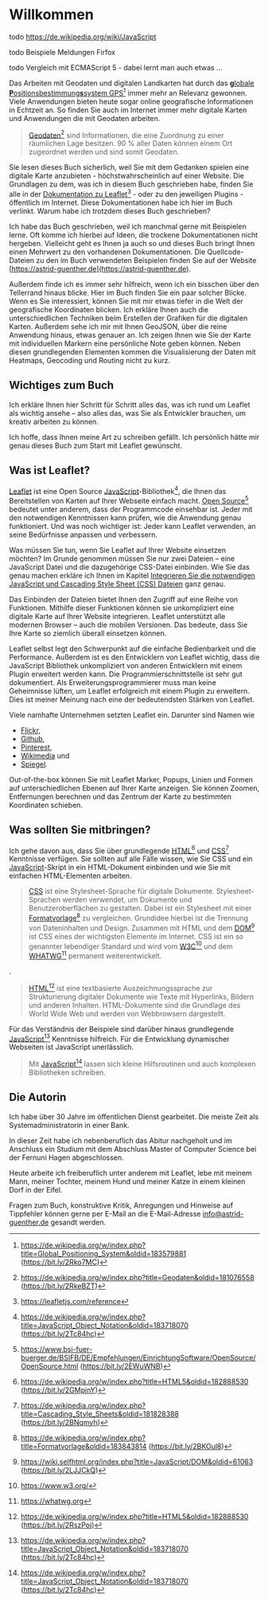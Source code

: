 # Willkommen

todo https://de.wikipedia.org/wiki/JavaScript

todo Beispiele Meldungen Firfox 

todo Vergleich mit ECMAScript 5 - dabei lernt man auch etwas ...

Das Arbeiten mit Geodaten und digitalen Landkarten hat durch das 
[**g**lobale **P**ositionsbestimmung**s**system GPS](https://de.wikipedia.org/w/index.php?title=Global_Positioning_System&oldid=183579881)[^1] 
immer mehr an Relevanz gewonnen. 
Viele Anwendungen bieten heute sogar online geografische Informationen in Echtzeit an. 
So finden Sie auch im Internet immer mehr digitale Karten und Anwendungen 
die mit Geodaten arbeiten.

> [Geodaten](https://de.wikipedia.org/w/index.php?title=Geodaten&oldid=181076558)[^2] 
sind Informationen, die eine Zuordnung zu einer räumlichen Lage besitzen. 
90 % aller Daten können einem Ort zugeordnet werden und sind somit Geodaten.

Sie lesen dieses Buch sicherlich, weil Sie mit dem Gedanken spielen eine digitale Karte 
anzubieten - höchstwahrscheinlich auf einer Website. Die Grundlagen zu dem, 
was ich in diesem Buch geschrieben habe, finden Sie alle in der 
[Dokumentation zu Leaflet](https://leafletjs.com/reference)[^3] - oder zu den 
jeweiligen Plugins - öffentlich im Internet. 
Diese Dokumentationen habe ich hier im Buch verlinkt. Warum habe ich trotzdem 
dieses Buch geschrieben?  

Ich habe das Buch geschrieben, 
weil ich manchmal gerne mit Beispielen lerne. Oft komme ich hierbei auf Ideen, 
die trockene Dokumentationen nicht hergeben. Vielleicht geht es Ihnen ja auch 
so und dieses Buch bringt Ihnen einen Mehrwert zu den vorhandenen Dokumentationen. 
Die Quellcode-Dateien zu den im Buch verwendeten Beispielen finden Sie auf der 
Website [https://astrid-guenther.de](https://astrid-guenther.de).

Außerdem finde ich es immer sehr hilfreich, wenn ich ein bisschen über den 
Tellerrand hinaus blicke. Hier im Buch finden Sie ein paar solcher Blicke. 
Wenn es Sie interessiert, können Sie mit mir etwas tiefer in die Welt der 
geografische Koordinaten blicken. Ich erkläre Ihnen auch die unterschiedlichen 
Techniken beim Erstellen der Grafiken für die digitalen Karten. 
Außerdem sehe ich mir mit Ihnen GeoJSON, über die reine Anwendung hinaus, 
etwas genauer an. Ich zeigen Ihnen wie Sie der Karte mit individuellen Markern 
eine persönliche Note geben können. Neben diesen grundlegenden Elementen kommen 
die Visualisierung der Daten mit Heatmaps, Geocoding und Routing nicht zu kurz.

## Wichtiges zum Buch

Ich erkläre Ihnen hier Schritt für Schritt alles das, was ich rund um Leaflet 
als wichtig ansehe – also alles das, was Sie als Entwickler brauchen, um kreativ 
arbeiten zu können.

Ich hoffe, dass Ihnen meine Art zu schreiben gefällt. Ich persönlich hätte mir 
genau dieses Buch zum Start mit Leaflet gewünscht.

## Was ist Leaflet?

[Leaflet](https://leafletjs.com/reference) ist eine 
Open Source [JavaScript](https://de.wikipedia.org/w/index.php?title=JavaScript_Object_Notation&oldid=183718070)-Bibliothek[^4], 
die Ihnen das 
Bereitstellen von Karten auf Ihrer Webseite einfach macht. 
[Open Source](https://www.bsi-fuer-buerger.de/BSIFB/DE/Empfehlungen/EinrichtungSoftware/OpenSource/OpenSource.html)[^5] 
bedeutet unter anderem, dass der Programmcode einsehbar ist. 
Jeder mit den notwendigen Kenntnissen kann prüfen, wie die Anwendung genau 
funktioniert. Und was noch wichtiger ist: Jeder kann Leaflet verwenden, 
an seine Bedürfnisse anpassen und verbessern.

Was müssen Sie tun, wenn Sie Leaflet auf Ihrer Website einsetzen möchten? 
Im Grunde genommen müssen Sie nur zwei Dateien – eine JavaScript Datei und die 
dazugehörige CSS-Datei einbinden. Wie Sie das genau machen erkläre ich Ihnen 
im Kapitel [Integrieren Sie die notwendigen JavaScript und Cascading Style Sheet 
(CSS) Dateien](../eine-erste-karte/wir-beginnen-mit-einer-einfachen-karte#IntegrierenSiedienotwendigenJavaScriptundCascadingStyleSheet) 
ganz genau.

Das Einbinden der Dateien bietet Ihnen den Zugriff auf eine Reihe von Funktionen. Mithilfe dieser Funktionen können sie unkompliziert eine digitale Karte auf Ihrer Website integrieren. Leaflet unterstützt alle modernen Browser – auch die mobilen Versionen. Das bedeute, dass Sie Ihre Karte so ziemlich überall einsetzen können.

Leaflet selbst legt den Schwerpunkt auf die einfache Bedienbarkeit und die Performance. Außerdem ist es den Entwicklern von Leaflet wichtig, dass die JavaScript Bibliothek unkompliziert von anderen Entwicklern mit einem Plugin erweitert werden kann. Die Programmierschnittstelle ist sehr gut dokumentiert. Als Erweiterungsprogrammierer muss man keine Geheimnisse lüften, um Leaflet erfolgreich mit einem Plugin zu erweitern. Dies ist meiner Meinung nach eine der bedeutendsten Stärken von Leaflet.

Viele namhafte Unternehmen setzten Leaflet ein. 
Darunter sind Namen wie 
- [Flickr](https://www.flickr.com), 
- [Github](https://github.com/), 
- [Pinterest](https://www.pinterest.com/), 
- [Wikimedia](https://www.wikimedia.de/) und 
- [Spiegel](http://www.spiegel.de/).

Out-of-the-box können Sie mit Leaflet Marker, Popups, Linien und Formen auf 
unterschiedlichen Ebenen auf Ihrer Karte anzeigen. 
Sie können Zoomen, Entfernungen berechnen und das Zentrum der Karte zu 
bestimmten Koordinaten schieben.

## Was sollten Sie mitbringen?

Ich gehe davon aus, dass Sie über grundlegende [HTML](https://de.wikipedia.org/w/index.php?title=HTML5&oldid=182888530)[^6] 
und [CSS](https://de.wikipedia.org/w/index.php?title=Cascading_Style_Sheets&oldid=181828388)[^7] 
Kenntnisse verfügen. 
Sie sollten auf alle Fälle wissen, wie Sie CSS und ein 
[JavaScript](https://de.wikipedia.org/w/index.php?title=JavaScript_Object_Notation&oldid=183718070)-Skript 
in ein HTML-Dokument einbinden und wie Sie mit einfachen HTML-Elementen 
arbeiten. 

> [CSS](http://www.w3.org/Style/CSS/)
ist eine Stylesheet-Sprache für digitale Dokumente. Stylesheet-Sprachen werden
verwendet, um Dokumente und Benutzeroberflächen zu gestalten. Dabei ist ein
Stylesheet mit einer [Formatvorlage](https://de.wikipedia.org/w/index.php?title=Formatvorlage&oldid=183843814)[^8] zu
vergleichen. Grundidee hierbei ist die Trennung von Dateninhalten und Design.
Zusammen mit HTML und dem [DOM](https://wiki.selfhtml.org/index.php?title=JavaScript/DOM&oldid=61063)[^9] ist CSS
eines der wichtigsten Elemente im Internet. CSS ist ein so genannter lebendiger 
Standard und wird vom [W3C](https://www.w3.org/)[^10] und dem [WHATWG](https://whatwg.org/)[^11] permanent 
weiterentwickelt.  

. 
> [HTML](https://de.wikipedia.org/w/index.php?title=HTML5&oldid=182888530)[^12] 
ist eine textbasierte Auszeichnungssprache zur Strukturierung digitaler 
Dokumente wie Texte mit Hyperlinks, Bildern und anderen Inhalten. HTML-Dokumente 
sind die Grundlage des World Wide Web und werden von Webbrowsern dargestellt.
 
Für das Verständnis der Beispiele sind darüber hinaus grundlegende [JavaScript](https://de.wikipedia.org/w/index.php?title=JavaScript_Object_Notation&oldid=183718070)[^13] 
Kenntnisse hilfreich. Für die Entwicklung dynamischer Webseiten ist JavaScript unerlässlich. 

> Mit [JavaScript](https://de.wikipedia.org/w/index.php?title=JavaScript_Object_Notation&oldid=183718070)[^14] 
lassen sich kleine Hilfsroutinen und auch komplexen Bibliotheken schreiben. 

## Die Autorin

Ich habe über 30 Jahre im öffentlichen Dienst gearbeitet. Die meiste Zeit 
als Systemadministratorin in einer Bank.  

In dieser Zeit habe ich nebenberuflich das Abitur nachgeholt und im 
Anschluss ein Studium mit dem Abschluss Master of Computer Science bei der 
Fernuni Hagen abgeschlossen.  

Heute arbeite ich freiberuflich unter anderem mit Leaflet, lebe mit 
meinem Mann, meiner Tochter, meinem Hund und meiner Katze in einem kleinen Dorf 
in der Eifel.  

Fragen zum Buch, konstruktive Kritik, Anregungen und Hinweise auf Tippfehler können 
gerne per E-Mail an die E-Mail-Adresse 
[info@astrid-guenther.de](mailto:info@astrid-guenther.de) gesandt werden.

[^1]: https://de.wikipedia.org/w/index.php?title=Global_Positioning_System&oldid=183579881 (https://bit.ly/2Rko7MC) 
[^2]: https://de.wikipedia.org/w/index.php?title=Geodaten&oldid=181076558 (https://bit.ly/2RkeBZT)
[^3]: https://leafletjs.com/reference
[^4]: https://de.wikipedia.org/w/index.php?title=JavaScript_Object_Notation&oldid=183718070 (https://bit.ly/2Tc84hc)
[^5]: https://www.bsi-fuer-buerger.de/BSIFB/DE/Empfehlungen/EinrichtungSoftware/OpenSource/OpenSource.html (https://bit.ly/2EWuWNB)
[^6]: https://de.wikipedia.org/w/index.php?title=HTML5&oldid=182888530 (https://bit.ly/2GMpjnY)
[^7]: https://de.wikipedia.org/w/index.php?title=Cascading_Style_Sheets&oldid=181828388 (https://bit.ly/2BNqmyh)
[^8]: https://de.wikipedia.org/w/index.php?title=Formatvorlage&oldid=183843814 (https://bit.ly/2BKOul8)
[^9]: https://wiki.selfhtml.org/index.php?title=JavaScript/DOM&oldid=61063 (https://bit.ly/2LJJCkQ)
[^10]: https://www.w3.org/
[^11]: https://whatwg.org
[^12]: https://de.wikipedia.org/w/index.php?title=HTML5&oldid=182888530 (https://bit.ly/2RszPoi)
[^13]: https://de.wikipedia.org/w/index.php?title=JavaScript_Object_Notation&oldid=183718070 (https://bit.ly/2Tc84hc)
[^14]: https://de.wikipedia.org/w/index.php?title=JavaScript_Object_Notation&oldid=183718070 (https://bit.ly/2Tc84hc)